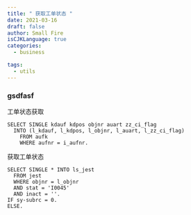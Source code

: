 ```yaml
---
title: " 获取工单状态 "
date: 2021-03-16
draft: false
author: Small Fire
isCJKLanguage: true
categories: 
  - business

tags: 
  - utils
---
```




### gsdfasf

工单状态获取

```ABAP
SELECT SINGLE kdauf kdpos objnr auart zz_ci_flag 
  INTO (l_kdauf, l_kdpos, l_objnr, l_auart, l_zz_ci_flag)
    FROM aufk
    WHERE aufnr = i_aufnr.
```

获取工单状态

```ABAP
SELECT SINGLE * INTO ls_jest
  FROM jest
  WHERE objnr = l_objnr
  AND stat = 'I0045'
  AND inact = ''.
IF sy-subrc = 0.
ELSE.
```

